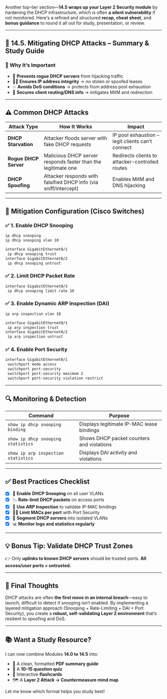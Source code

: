 Another top-tier section—**14.5 wraps up your Layer 2 Security module** by hardening the DHCP infrastructure, which is often **a silent vulnerability** if not monitored. Here's a refined and structured **recap, cheat sheet**, and **bonus guidance** to round it all out for study, presentation, or review.

---

## 🔐 14.5. Mitigating DHCP Attacks – **Summary & Study Guide**

### 🌟 Why It’s Important

- 🚫 **Prevents rogue DHCP servers** from hijacking traffic
- 🧍‍♂️ **Ensures IP address integrity** → no stolen or spoofed leases
- 💥 **Avoids DoS conditions** → protects from address pool exhaustion
- 🧠 **Secures client routing/DNS info** → mitigates MitM and redirection

---

## ⚠️ Common DHCP Attacks

| **Attack Type**         | **How It Works**                                                   | **Impact**                                       |
|-------------------------|---------------------------------------------------------------------|--------------------------------------------------|
| **DHCP Starvation**     | Attacker floods server with fake DHCP requests                     | IP pool exhaustion – legit clients can’t connect |
| **Rogue DHCP Server**   | Malicious DHCP server responds faster than the legitimate one      | Redirects clients to attacker-controlled routes  |
| **DHCP Spoofing**       | Attacker responds with falsified DHCP info (via sniff/intercept)   | Enables MitM and DNS hijacking                   |

---

## 🔧 Mitigation Configuration (Cisco Switches)

### ✅ 1. **Enable DHCP Snooping**
```bash
ip dhcp snooping
ip dhcp snooping vlan 10

interface GigabitEthernet0/1
 ip dhcp snooping trust
interface GigabitEthernet0/2
 ip dhcp snooping untrust
```

### ✅ 2. **Limit DHCP Packet Rate**
```bash
interface GigabitEthernet0/3
 ip dhcp snooping limit rate 10
```

### ✅ 3. **Enable Dynamic ARP Inspection (DAI)**
```bash
ip arp inspection vlan 10

interface GigabitEthernet0/1
 ip arp inspection trust
interface GigabitEthernet0/2
 ip arp inspection untrust
```

### ✅ 4. **Enable Port Security**
```bash
interface GigabitEthernet0/1
 switchport mode access
 switchport port-security
 switchport port-security maximum 2
 switchport port-security violation restrict
```

---

## 🔍 Monitoring & Detection

| **Command**                           | **Purpose**                                 |
|---------------------------------------|---------------------------------------------|
| `show ip dhcp snooping binding`       | Displays legitimate IP-MAC lease bindings   |
| `show ip dhcp snooping statistics`    | Shows DHCP packet counters and violations   |
| `show ip arp inspection statistics`   | Displays DAI activity and violations        |

---

## ✅ Best Practices Checklist

- [x] 🔐 **Enable DHCP Snooping** on all user VLANs
- [x] 📉 **Rate-limit DHCP packets** on access ports
- [x] 🧪 **Use ARP Inspection** to validate IP-MAC bindings
- [x] 🧍‍♂️ **Limit MACs per port** with Port Security
- [x] 🧭 **Segment DHCP servers** into isolated VLANs
- [x] 📊 **Monitor logs and statistics regularly**

---

## 💡 Bonus Tip: Validate DHCP Trust Zones
👉 Only **uplinks to known DHCP servers** should be trusted ports. **All access/user ports = untrusted.**

---

## 🚀 Final Thoughts

DHCP attacks are often **the first move in an internal breach**—easy to launch, difficult to detect if snooping isn’t enabled. By implementing a layered mitigation approach (Snooping + Rate-Limiting + DAI + Port Security), you create a **robust, self-validating Layer 2 environment** that’s resilient to spoofing and DoS.

---

## 📚 Want a Study Resource?

I can now combine Modules **14.0 to 14.5** into:

- 📄 A clean, formatted **PDF summary guide**
- 🧠 A **10–15 question quiz**
- 🎴 Interactive **flashcards**
- 🗺️ A **Layer 2 Attack → Countermeasure mind map**

Let me know which format helps you study best!